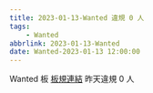 ```yaml
---
title: 2023-01-13-Wanted 違規 0 人
tags:
    - Wanted
abbrlink: 2023-01-13-Wanted
date: Wanted-2023-01-13 12:00:00
---
```

Wanted 板 [板規連結](https://www.ptt.cc/bbs/Wanted/M.1608829773.A.D3B.html)
昨天違規 0 人
